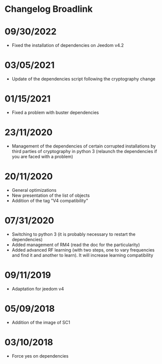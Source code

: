 # Changelog Broadlink

# 09/30/2022

- Fixed the installation of dependencies on Jeedom v4.2

# 03/05/2021

- Update of the dependencies script following the cryptography change

# 01/15/2021

- Fixed a problem with buster dependencies

# 23/11/2020

- Management of the dependencies of certain corrupted installations by third parties of cryptography in python 3 (relaunch the dependencies if you are faced with a problem)

# 20/11/2020

- General optimizations
- New presentation of the list of objects
- Addition of the tag "V4 compatibility"

# 07/31/2020

- Switching to python 3 (it is probably necessary to restart the dependencies)
- Added management of RM4 (read the doc for the particularity)
- Added advanced RF learning (with two steps, one to vary frequencies and find it and another to learn). It will increase learning compatibility

# 09/11/2019

- Adaptation for jeedom v4

# 05/09/2018

- Addition of the image of SC1

# 03/10/2018

- Force yes on dependencies
